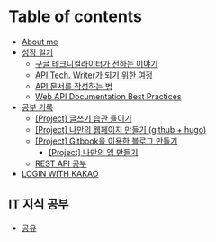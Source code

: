 # Table of contents

* [About me](README.md)
* [성장 일기](untitled/README.md)
  * [구글 테크니컬라이터가 전하는 이야기](untitled/google-techwriter.md)
  * [API Tech. Writer가 되기 위한 여정](untitled/to-become-techwriter.md)
  * [API 문서를 작성하는 법](untitled/how-to-write-api-docs.md)
  * [Web API Documentation Best Practices](untitled/web-api-documentation-best-practices.md)
* [공부 기록](today-i-learned/README.md)
  * [\[Project\] 글쓰기 습관 들이기](today-i-learned/untitled-1.md)
  * [\[Project\] 나만의 웹페이지 만들기 \(github + hugo\)](today-i-learned/hugo.md)
  * [\[Project\] Gitbook을 이용한 블로그 만들기](today-i-learned/undefined/README.md)
    * [\[Project\] 나만의 앱 만들기](today-i-learned/undefined/project.md)
  * [REST API 공부](today-i-learned/rest-api.md)
* [LOGIN WITH KAKAO](login-with-kakao.md)

## IT 지식 공부

* [공유](it/undefined.md)

